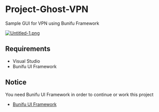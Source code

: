 # Project-Ghost-VPN
Sample GUI for VPN using Bunifu Framework


[![Untitled-1.png](https://i.postimg.cc/25HR5tJM/Untitled-1.png)](https://postimg.cc/R3nbsgvL)


## Requirements
* Visual Studio 
* Bunifu UI Framework

## Notice
You need Bunifu UI Framework in order to continue or work this project 
* <a href="https://bunifuframework.com"> Bunifu UI Framework</a>
